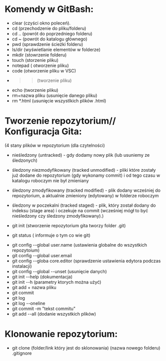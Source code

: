 # Komendy w GitBash: #
 - clear (czyści okno poleceń).
 - cd (przechodzenie do pliku/folderu)
 - cd .. (powrót do poprzedniego folderu)
 - cd ~ (powrót do katalogu głównego)
 - pwd (sprawdzenie ścieżki folderu)
 - ls/dir (wyświetlanie elementów w folderze)
 - mkdir (stowrzenie folderu)
 - touch (storzenie pliku)
 - notepad ( otworzenie pliku)
 - code (otworzenie pliku w VSC)
 - >> (tworzenie pliku)
 - echo (tworzenie pliku)
 - rm+nazwa pliku (usunięcie danego pliku)
 - rm *.html (usunięcie wszystlkich plików  .html)

# Tworzenie repozytorium// Konfiguracja Gita: #
(4 stany plików w repozytorium (dla czytelności)
- nieśledzony (untracked) - gdy dodamy nowy plik (lub usuniemy ze
śledzonych)
- śledzony niezmodyfikowany (tracked unmodified) - pliki które zostały już
dodane do repozytorium (gdy wykonamy commit) i od tego czasu w
katalogu roboczym nie był zmieniany
- śledzony zmodyfikowany (tracked modified) - plik dodany wcześniej do
repozytorium, a aktualnie zmieniony (edytowany) w folderze roboczym
- śledzony w poczekalni (tracked staged) - plik, który został dodany do
indeksu (stage area) i oczekuje na commit (wcześniej mógł to być
nieśledzony czy śledzony zmodyfikowany).)
 
 

 - git init (stworzenie repozytorium gita tworzy folder .git)
 - git status ( informuje o tym co wie git)
  * git config --global user.name (ustawienia globalne do wszystkich repozytoium)
  * git config --global user.email
  * git config --globa core.editor (sprawdzenie ustawienia edytora podczas instalacji)
  * git config --global --unset (usunięcie danych)
  * git init --help (dokumentacja)
  * git init --h (parametry ktorych można użyć)
  * git add + nazwa pliku 
  * git commit 
  * git log 
  * git log --oneline
  * git commit -m "tekst commitu"
  * git add --all (dodanie wszystkich plików)

# Klonowanie repozytorium: #
- git clone (folder/link który jest do sklonowania) (nazwa nowego folderu)
.gitignore

